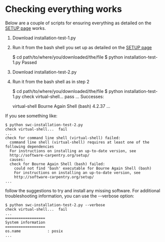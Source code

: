 ---
---

# Checking everything works

Below are a couple of scripts for ensuring everything as detailed on the [SETUP page](../SETUP/setup) works.

1. Download installation-test-1.py

2. Run it from the bash shell you set up as detailed on the [SETUP page](../SETUP/setup)

	$ cd path/to/where/you/downloaded/the/file
	$ python installation-test-1.py
	Passed

3. Download installation-test-2.py

4. Run it from the bash shell as in step 2

	$ cd path/to/where/you/downloaded/the/file
	$ python installation-test-1.py
	check virtual-shell...  pass
	...
	Successes:

	virtual-shell Bourne Again Shell (bash) 4.2.37
	...

If you see something like:

	$ python swc-installation-test-2.py
	check virtual-shell...  fail
	...
	check for command line shell (virtual-shell) failed:
	  command line shell (virtual-shell) requires at least one of the following dependencies
	  For instructions on installing an up-to-date version, see
	  http://software-carpentry.org/setup/
	  causes:
	  check for Bourne Again Shell (bash) failed:
	    could not find 'bash' executable for Bourne Again Shell (bash)
	    For instructions on installing an up-to-date version, see
	    http://software-carpentry.org/setup/
	...

follow the suggestions to try and install any missing software. For additional troubleshooting information, you can use the --verbose option:

	$ python swc-installation-test-2.py --verbose
	check virtual-shell...  fail
	...
	==================
	System information
	==================
	os.name            : posix
	...